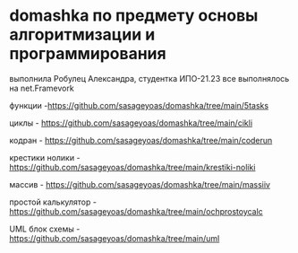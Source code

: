 # domashka по предмету основы алгоритмизации и программирования
выполнила Робулец Александра, студентка ИПО-21.23
все выполнялось на net.Framevork

функции -<https://github.com/sasageyoas/domashka/tree/main/5tasks>

циклы - <https://github.com/sasageyoas/domashka/tree/main/cikli>

кодран - <https://github.com/sasageyoas/domashka/tree/main/coderun>

крестики нолики - <https://github.com/sasageyoas/domashka/tree/main/krestiki-noliki>

массив - <https://github.com/sasageyoas/domashka/tree/main/massiiv> 

простой калькулятор - <https://github.com/sasageyoas/domashka/tree/main/ochprostoycalc>

UML блок схемы - <https://github.com/sasageyoas/domashka/tree/main/uml>
